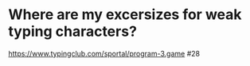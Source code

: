 # Where are my excersizes for weak typing characters?

https://www.typingclub.com/sportal/program-3.game
#28


